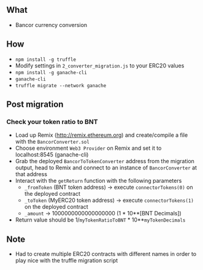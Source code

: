 ## What

 - Bancor currency conversion


## How

 - `npm install -g truffle`
 - Modify settings in `2_converter_migration.js` to your ERC20 values
 - `npm install -g ganache-cli`
 - `ganache-cli`
 - `truffle migrate --network ganache`


## Post migration

### Check your token ratio to BNT
 - Load up Remix (http://remix.ethereum.org) and create/compile a file with the `BancorConverter.sol`
 - Choose environment `Web3 Provider` on Remix and set it to localhost:8545 (ganache-cli)
 - Grab the deployed `BancorToTokenConverter` address from the migration output, head to Remix and connect to an instance of `BancorConverter` at that address 
 - Interact with the `getReturn` function with the following parameters
     - `_fromToken` (BNT token address) -> execute `connectorTokens(0)` on the deployed contract
     - `_toToken` (MyERC20 token address) -> execute `connectorTokens(1)` on the deployed contract
     - `_amount` -> 1000000000000000000 (1 * 10**[BNT Decimals])
 - Return value should be 1/`myTokenRatioToBNT` * 10**`myTokenDecimals`

## Note
 - Had to create multiple ERC20 contracts with different names in order to play nice with the truffle migration script